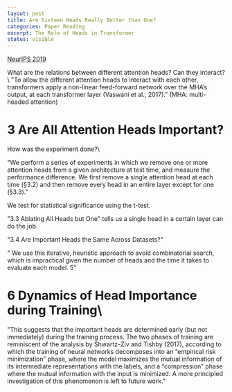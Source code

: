 ```yaml
---
layout: post
title: Are Sixteen Heads Really Better than One?
categories: Paper Reading
excerpt: The Role of Heads in Transformer
status: visible
---
```


[NeurIPS 2019](https://arxiv.org/pdf/1905.10650.pdf)


What are the relations between different attention heads? Can they interact?\\
"To allow the different attention heads to interact with each other, transformers apply a non-linear
feed-forward network over the MHA’s output, at each transformer layer (Vaswani et al., 2017)."  (MHA: multi-headed attention)

# 3 Are All Attention Heads Important?
How was the experiment done?\\

"We perform a series of experiments in which we remove one or more attention heads from a given
architecture at test time, and measure the performance difference. We first remove a single attention
head at each time (§3.2) and then remove every head in an entire layer except for one (§3.3)."

We test for statistical significance using the t-test.

"3.3 Ablating All Heads but One" tells us a single head in a certain layer can do the job.

"3.4 Are Important Heads the Same Across Datasets?"

" We use this iterative, heuristic approach to
avoid combinatorial search, which is impractical given the number of heads and the time it takes to
evaluate each model.
5"

# 6 Dynamics of Head Importance during Training\\
"This suggests that the important heads are determined early (but not immediately) during the training
process. The two phases of training are reminiscent of the analysis by Shwartz-Ziv and Tishby (2017),
according to which the training of neural networks decomposes into an “empirical risk minimization”
phase, where the model maximizes the mutual information of its intermediate representations with
the labels, and a “compression” phase where the mutual information with the input is minimized. A
more principled investigation of this phenomenon is left to future work."